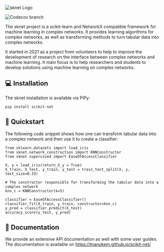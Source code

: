 ![sknet Logo](https://github.com/TNanukem/sknet/blob/develop/docs/source/_static/full_logo.png "sknet Logo")

![Codecov branch](https://img.shields.io/codecov/c/github/tnanukem/sknet/develop?token=PIQ338YNK1)

The sknet project is a scikit-learn and NetworkX compatible framework for machine learning in complex networks. It provides learning algorithms for complex networks, as well as transforming methods to turn tabular data into complex networks.

It started in 2021 as a project from volunteers to help to improve the development of research on the interface between complex networks and machine learning. It main focus
is to help researchers and students to develop solutions using machine learning on complex networks.

## :computer: Installation

The sknet installation is available via PiPy:

    pip install scikit-net

## :high_brightness: Quickstart

The following code snippet shows how one can transform tabular data into a complex network and then use it to create a classifier:

    from sklearn.datasets import load_iris
    from sknet.network_construction import KNNConstructor
    from sknet.supervised import EaseOfAccessClassifier

    X, y = load_iris(return_X_y = True)
    X_train, X_test, y_train, y_test = train_test_split(X, y, test_size=0.33)

    # The constructor responsible for transforming the tabular data into a complex network
    knn_c = KNNConstructor(k=5)

    classifier = EaseOfAccessClassifier()
    classifier.fit(X_train, y_train, constructor=knn_c)
    y_pred = classifier.predict(X_test)
    accuracy_score(y_test, y_pred)

## :pencil: Documentation

We provide an extensive API documentation as well with some user guides. The documentation is available on https://tnanukem.github.io/scikit-net/
